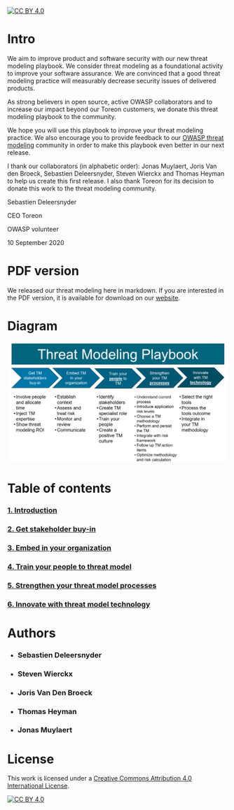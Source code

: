 [![CC BY 4.0][cc-by-shield]][cc-by]

# Intro
We aim to improve product and software security with our new threat modeling playbook. We consider threat modeling as a foundational activity to improve your software assurance. We are convinced that a good threat modeling practice will measurably decrease security issues of delivered products.

As strong believers in open source, active OWASP collaborators and to increase our impact beyond our Toreon customers, we donate this threat modeling playbook to the community.

We hope you will use this playbook to improve your threat modeling practice. We also encourage you to provide feedback to our [OWASP threat modeling](https://owasp.org/www-community/Threat_Modeling) community in order to make this playbook even better in our next release.

I thank our collaborators (in alphabetic order): Jonas Muylaert, Joris Van den Broeck, Sebastien Deleersnyder, Steven Wierckx and Thomas Heyman to help us create this first release. I also thank Toreon for its decision to donate this work to the threat modeling community.

Sebastien Deleersnyder

CEO Toreon

OWASP volunteer

10 September 2020

# PDF version

We released our threat modeling here in markdown. If you are interested in the PDF version, it is available for download on our [website](https://www.toreon.com/threat-modeling-playbook/).

# Diagram

![alt text](img/TM_diagram.png)

# Table of contents

### [1. Introduction](playbook/1.%20Introduction.md)
### [2. Get stakeholder buy-in](playbook/2.%20Get%20stakeholder%20buy-in.md)
### [3. Embed in your organization](playbook/3.%20Embed%20in%20your%20organization.md)
### [4. Train your people to threat model](playbook/4.%20Train%20your%20people%20to%20threat%20model.md)
### [5. Strengthen your threat model processes](playbook/5.%20Strengthen%20your%20threat%20model%20proces.md)
### [6. Innovate with threat model technology](playbook/6.%20Innovate%20with%20threat%20model%20technology.md)

# Authors
* ### Sebastien Deleersnyder
* ### Steven Wierckx
* ### Joris Van Den Broeck
* ### Thomas Heyman
* ### Jonas Muylaert

# License


This work is licensed under a
[Creative Commons Attribution 4.0 International License][cc-by].

[![CC BY 4.0][cc-by-image]][cc-by]

[cc-by]: http://creativecommons.org/licenses/by/4.0/
[cc-by-image]: https://i.creativecommons.org/l/by/4.0/88x31.png
[cc-by-shield]: https://img.shields.io/badge/License-CC%20BY%204.0-lightgrey.svg
